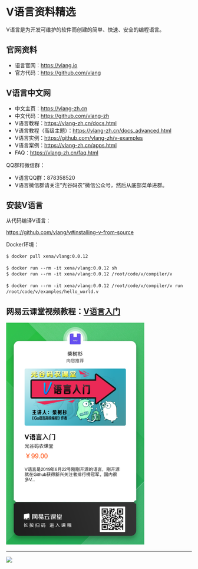# V语言资料精选

V语言是为开发可维护的软件而创建的简单、快速、安全的编程语言。

## 官网资料

- 语言官网：https://vlang.io
- 官方代码：https://github.com/vlang

## V语言中文网

- 中文主页：https://vlang-zh.cn
- 中文代码：https://github.com/vlang-zh
- V语言教程：https://vlang-zh.cn/docs.html
- V语言教程（高级主题）：https://vlang-zh.cn/docs_advanced.html
- V语言实例：https://github.com/vlang-zh/v-examples
- V语言案例：https://vlang-zh.cn/apps.html
- FAQ：https://vlang-zh.cn/faq.html

QQ群和微信群：

- V语言QQ群：878358520
- V语言微信群请关注“光谷码农”微信公众号，然后从底部菜单进群。

## 安装V语言

从代码编译V语言：

https://github.com/vlang/v#installing-v-from-source

Docker环境：

```
$ docker pull xena/vlang:0.0.12

$ docker run --rm -it xena/vlang:0.0.12 sh
$ docker run --rm -it xena/vlang:0.0.12 /root/code/v/compiler/v

$ docker run --rm -it xena/vlang:0.0.12 /root/code/v/compiler/v run /root/code/v/examples/hello_world.v
```

## 网易云课堂视频教程：[V语言入门](https://study.163.com/course/courseMain.htm?share=2&shareId=480000001914454&courseId=1209408820&_trace_c_p_k2_=e3d8df173a5d439eafd42b313f0aed0c)

![](study163-vlang.png)


----


![](https://vlang-zh.cn/weixin-guanggu-coder-logo.png)
